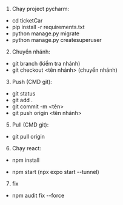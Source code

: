 1. Chạy project pycharm: 
- cd ticketCar
- pip install -r requirements.txt
- python manage.py migrate
- python manage.py createsuperuser
2. Chuyển nhánh:
- git branch (kiểm tra nhánh)
- git checkout <tên nhánh> (chuyển nhánh)
3. Push (CMD git):
- git status
- git add .
- git commit -m <tên>
- git push origin <tên nhánh>
5. Pull (CMD git):
- git pull origin
6. Chạy react:
- npm install
<!-- - npm install @react-navigation/native
- npm install @react-navigation/bottom-tabs
- npm i react-native-screens
- npm i react-native-safe-area-contexts
- npm i react-native-render-html
- npm install @react-navigation/drawer
- npm install react-native-gesture-handler react-native-reanimated
- npm install expo-image-picker
- npm install @react-native-async-storage/async-storage -->
- npm start (npx expo start --tunnel)
7. fix
- npm audit fix --force
